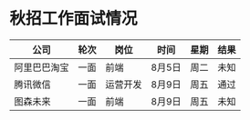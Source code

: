 # 秋招工作面试情况

| 公司 | 轮次 | 岗位 | 时间 |  星期 | 结果 |
| ------| ------| ------| ------| ------| ------|
| 阿里巴巴淘宝 | 一面 | 前端 | 8月5日 | 周二 | 未知 |
| 腾讯微信 | 一面 | 运营开发 | 8月9日 | 周五 | 通过 |
| 图森未来 | 一面 | 前端 | 8月9日 | 周五 | 未知 |
